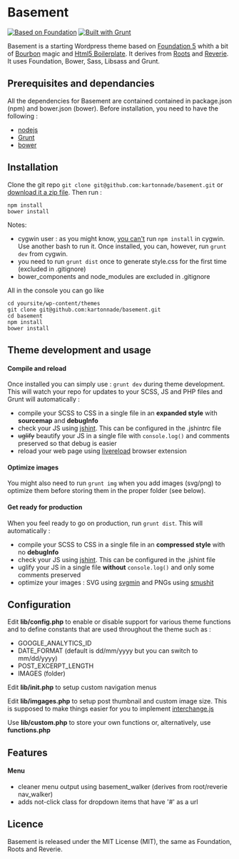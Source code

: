 Basement
========

[![Based on Foundation](http://foundation.zurb.com/assets/img/support/goodies/why-the-yeti.svg)](http://foundation.zurb.com/)
[![Built with Grunt](https://cdn.gruntjs.com/builtwith.png)](http://gruntjs.com/)

Basement is a starting Wordpress theme based on [Foundation 5](http://foundation.zurb.com/) whith a bit of [Bourbon](http://bourbon.io/) magic and [Html5 Boilerplate](http://html5boilerplate.com/).
It derives from [Roots](http://roots.io/) and [Reverie](http://themefortress.com/reverie/).
It uses Foundation, Bower, Sass, Libsass and Grunt.

## Prerequisites and dependancies
All the dependencies for Basement are contained contained in package.json (npm) and bower.json (bower).
Before installation, you need to have the following :
- [nodejs](http://nodejs.org/)
- [Grunt](http://gruntjs.com/)
- [bower](http://bower.io/) 

## Installation
Clone the git repo `git clone git@github.com:kartonnade/basement.git` or [download it a zip file](https://github.com/kartonnade/basement/archive/master.zip).
Then run :
````
npm install
bower install
````
Notes: 
- cygwin user : as you might know, [you can't](https://www.npmjs.org/doc/README.html) run `npm install` in cygwin. Use another bash to run it. Once installed, you can, however, run `grunt dev` from cygwin.
- you need to run `grunt dist` once to generate style.css for the first time (excluded in .gitignore)
- bower_components and node_modules are excluded in .gitignore

All in the console you can go like 
````
cd yoursite/wp-content/themes
git clone git@github.com:kartonnade/basement.git
cd basement
npm install
bower install
````

## Theme development and usage
#### Compile and reload
Once installed you can simply use : `grunt dev` during theme development.
This will watch your repo for updates to your SCSS, JS and PHP files and Grunt will automatically :
- compile your SCSS to CSS in a single file in an **expanded style** with **sourcemap** and **debugInfo**
- check your JS using [jshint](http://www.jshint.com/). This can be configured in the .jshintrc file
- ~~uglify~~ beautify your JS in a single file with `console.log()` and comments preserved so that debug is easier
- reload your web page using [livereload](http://livereload.com/) browser extension

#### Optimize images
You might also need to run `grunt img` when you add images (svg/png) to optimize them before storing them in the proper folder (see below).

#### Get ready for production
When you feel ready to go on production, run `grunt dist`. This will automatically :
- compile your SCSS to CSS in a single file in an **compressed style** with no **debugInfo**
- check your JS using [jshint](http://www.jshint.com/). This can be configured in the .jshint file
- uglify your JS in a single file **without** `console.log()` and only some comments preserved
- optimize your images : SVG using [svgmin](https://github.com/sindresorhus/grunt-svgmin) and PNGs using [smushit](https://github.com/heldr/grunt-smushit)

## Configuration
Edit **lib/config.php** to enable or disable support for various theme functions and to define constants that are used throughout the theme such as :
- GOOGLE_ANALYTICS_ID
- DATE_FORMAT (default is dd/mm/yyyy but you can switch to mm/dd/yyyy)
- POST_EXCERPT_LENGTH
- IMAGES (folder)

Edit **lib/init.php** to setup custom navigation menus 

Edit **lib/imgages.php** to setup post thumbnail and custom image size. This is supposed to make things easier for you to implement [interchange.js](http://foundation.zurb.com/docs/components/interchange.html)

Use **lib/custom.php** to store your own functions or, alternatively, use **functions.php**

## Features

#### Menu
* cleaner menu output using basement_walker (derives from root/reverie nav_walker)
* adds not-click class for dropdown items that have '#' as a url

## Licence
Basement is released under the MIT License (MIT), the same as Foundation, Roots and Reverie.

